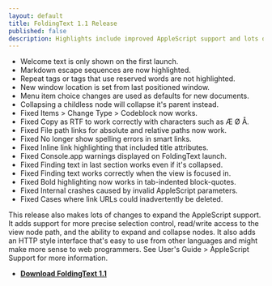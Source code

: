 ```yaml
---
layout: default
title: FoldingText 1.1 Release
published: false
description: Highlights include improved AppleScript support and lots of bug fixes.
---
```


- Welcome text is only shown on the first launch.
- Markdown escape sequences are now highlighted.
- Repeat tags or tags that use reserved words are not highlighted.
- New window location is set from last positioned window.
- Menu item choice changes are used as defaults for new documents.
- Collapsing a childless node will collapse it's parent instead.
- Fixed Items > Change Type > Codeblock now works.
- Fixed Copy as RTF to work correctly with characters such as Æ Ø Å.
- Fixed File path links for absolute and relative paths now work.
- Fixed No longer show spelling errors in smart links.
- Fixed Inline link highlighting that included title attributes.
- Fixed Console.app warnings displayed on FoldingText launch.
- Fixed Finding text in last section works even if it's collapsed.
- Fixed Finding text works correctly when the view is focused in.
- Fixed Bold highlighting now works in tab-indented block-quotes.
- Fixed Internal crashes caused by invalid AppleScript parameters.
- Fixed Cases where link URLs could inadvertently be deleted.

This release also makes lots of changes to expand the AppleScript support. It adds support for more precise selection control, read/write access to the view node path, and the ability to expand and collapse nodes. It also adds an HTTP style interface that's easy to use from other languages and might make more sense to web programmers. See User's Guide > AppleScript Support for more information.

- [**Download FoldingText 1.1**]()